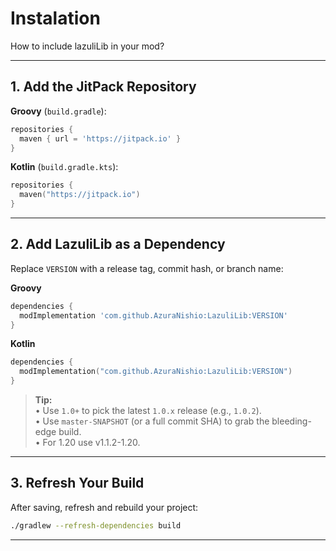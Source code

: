 # Instalation

How to include lazuliLib in your mod?

---

## 1. Add the JitPack Repository

**Groovy** (`build.gradle`):

```groovy
repositories {
  maven { url = 'https://jitpack.io' }
}
```

**Kotlin** (`build.gradle.kts`):

```kotlin
repositories {
  maven("https://jitpack.io")
}
```

---

## 2. Add LazuliLib as a Dependency

Replace `VERSION` with a release tag, commit hash, or branch name:

**Groovy**
```groovy
dependencies {
  modImplementation 'com.github.AzuraNishio:LazuliLib:VERSION'
}
```
**Kotlin**
```kotlin
dependencies {
  modImplementation("com.github.AzuraNishio:LazuliLib:VERSION")
}
```

> **Tip:**  
> • Use `1.0+` to pick the latest `1.0.x` release (e.g., `1.0.2`).  
> • Use `master-SNAPSHOT` (or a full commit SHA) to grab the bleeding-edge build.  
> • For 1.20 use v1.1.2-1.20.

---

## 3. Refresh Your Build

After saving, refresh and rebuild your project:

```bash
./gradlew --refresh-dependencies build
```

---



